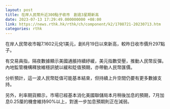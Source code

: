 ```yaml
---
layout: post
title: 在岸人民幣升近300點子收市　創逾3星期新高
date: 2023-07-13 17:29:49.000000000 +08:00
link: https://news.rthk.hk/rthk/ch/component/k2/1708721-20230713.htm
categories: rthk
---
```


在岸人民幣收市報7.1602元兌1美元，創6月19日以來新高，較昨日收市價升297點子。

有交易員指，隔夜數據顯示美國通脹持續紓緩，美元指數受壓，推動人民幣反彈。內地監管機構釋放維穩訊號以緩和貶值預期，亦帶動人民幣匯價。

分析預計，這一波人民幣貶值可能基本結束，但持續上升空間仍要有更多數據支持。

另外，利率期貨顯示，市場已經基本消化美國聯儲局本月稍後加息的預期，7月加息0.25厘的機會維持90%以上，對進一步加息預期則正在減弱。
